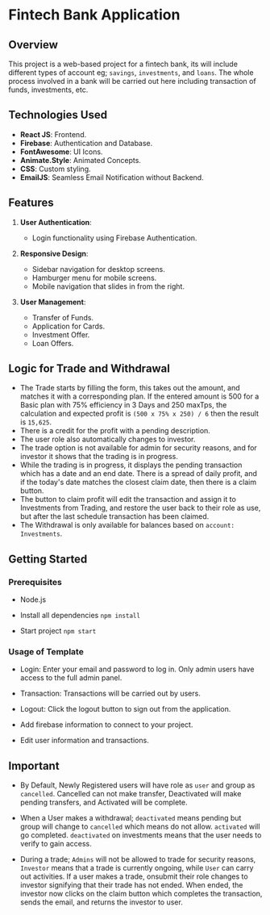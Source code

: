 # Fintech Bank Application

## Overview

This project is a web-based project for a fintech bank, its will include different types of account eg; `savings`, `investments`, and `loans`. The whole process involved in a bank will be carried out here including transaction of funds, investments, etc.

## Technologies Used

- **React JS**: Frontend.
- **Firebase**: Authentication and Database.
- **FontAwesome**: UI Icons.
- **Animate.Style**: Animated Concepts.
- **CSS**: Custom styling.
- **EmailJS**: Seamless Email Notification without Backend.


## Features

1. **User Authentication**:
   - Login functionality using Firebase Authentication.

2. **Responsive Design**:
   - Sidebar navigation for desktop screens.
   - Hamburger menu for mobile screens.
   - Mobile navigation that slides in from the right.

3. **User Management**:
   - Transfer of Funds.
   - Application for Cards.
   - Investment Offer.
   - Loan Offers.

## Logic for Trade and Withdrawal
- The Trade starts by filling the form, this takes out the amount, and matches it with a corresponding plan. If the entered amount is 500 for a Basic plan with 75% efficiency in 3 Days and 250 maxTps, the calculation and expected profit is `(500 x 75% x 250) / 6` then the result is  `15,625`.
- There is a credit for the profit with a pending description.
- The user role also automatically changes to investor.
- The trade option is not available for admin for security reasons, and for investor it shows that the trading is in progress.
- While the trading is in progress, it displays the pending transaction which has a date and an end date. There is a spread of daily profit, and if the today's date matches the closest claim date, then there is a claim button.
- The button to claim profit will edit the transaction and assign it to Investments from Trading, and restore the user back to their role as use, but after the last schedule transaction has been claimed.
- The Withdrawal is only available for balances based on `account: Investments`.

## Getting Started

### Prerequisites

- Node.js

- Install all dependencies `npm install`

- Start project `npm start`

### Usage of Template
- Login: Enter your email and password to log in. Only admin users have access to the full admin panel.

- Transaction: Transactions will be carried out by users.

- Logout: Click the logout button to sign out from the application.

- Add firebase information to connect to your project.
- Edit user information and transactions.


## Important

- By Default, Newly Registered users will have role as `user` and group as `cancelled`. Cancelled can not make transfer, Deactivated will make pending transfers, and Activated will be complete.

- When a User makes a withdrawal; `deactivated` means pending but group will change to `cancelled` which means do not allow. `activated` will go completed. `deactivated` on investments means that the user needs to verify to gain access.

- During a trade; `Admins` will not be allowed to trade for security reasons, `Investor` means that a trade is currently ongoing, while `User` can carry out activities. If a user makes a  trade, onsubmit their role changes to investor signifying that their trade has not ended. When ended, the investor now clicks on the claim button which completes the transaction, sends the email, and returns the investor to user.

